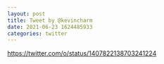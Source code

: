 ```yaml
--- 
layout: post 
title: Tweet by @kevincharm 
date: 2021-06-23 1624485933 
categories: twitter 
--- 
```

https://twitter.com/o/status/1407822138703241224